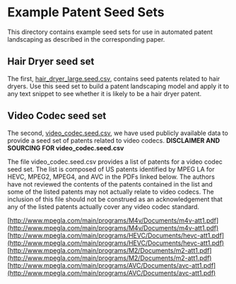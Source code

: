 # Example Patent Seed Sets
This directory contains example seed sets for use in automated patent landscaping as described in the corresponding paper.

## Hair Dryer seed set
The first, [hair_dryer_large.seed.csv](hair_dryer_large.seed.csv), contains seed patents related to hair dryers. Use this seed set to build a patent landscaping model and apply it to any text snippet to see whether it is likely to be a hair dryer patent.

## Video Codec seed set
The second, [video_codec.seed.csv](video_codec.seed.csv), we have used publicly available data to provide a seed set of patents related to video codecs.
**DISCLAIMER AND SOURCING FOR video_codec.seed.csv**

The file video_codec.seed.csv provides a list of patents for a video codec seed set.  The list is composed of US patents identified by MPEG LA for HEVC, MPEG2, MPEG4, and AVC in the PDFs linked below.  The authors have not reviewed the contents of the patents contained in the list and some of the listed patents may not actually relate to video codecs. The inclusion of this file should not be construed as an acknowledgement that any of the listed patents actually cover any video codec standard.

[http://www.mpegla.com/main/programs/M4v/Documents/m4v-att1.pdf](http://www.mpegla.com/main/programs/M4v/Documents/m4v-att1.pdf)
[http://www.mpegla.com/main/programs/HEVC/Documents/hevc-att1.pdf](http://www.mpegla.com/main/programs/HEVC/Documents/hevc-att1.pdf)
[http://www.mpegla.com/main/programs/M2/Documents/m2-att1.pdf](http://www.mpegla.com/main/programs/M2/Documents/m2-att1.pdf)
[http://www.mpegla.com/main/programs/AVC/Documents/avc-att1.pdf](http://www.mpegla.com/main/programs/AVC/Documents/avc-att1.pdf)
